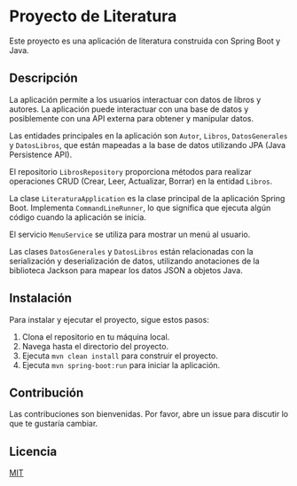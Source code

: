 # Proyecto de Literatura

Este proyecto es una aplicación de literatura construida con Spring Boot y Java.

## Descripción

La aplicación permite a los usuarios interactuar con datos de libros y autores. La aplicación puede interactuar con una base de datos y posiblemente con una API externa para obtener y manipular datos.

Las entidades principales en la aplicación son `Autor`, `Libros`, `DatosGenerales` y `DatosLibros`, que están mapeadas a la base de datos utilizando JPA (Java Persistence API).

El repositorio `LibrosRepository` proporciona métodos para realizar operaciones CRUD (Crear, Leer, Actualizar, Borrar) en la entidad `Libros`.

La clase `LiteraturaApplication` es la clase principal de la aplicación Spring Boot. Implementa `CommandLineRunner`, lo que significa que ejecuta algún código cuando la aplicación se inicia.

El servicio `MenuService` se utiliza para mostrar un menú al usuario.

Las clases `DatosGenerales` y `DatosLibros` están relacionadas con la serialización y deserialización de datos, utilizando anotaciones de la biblioteca Jackson para mapear los datos JSON a objetos Java.

## Instalación

Para instalar y ejecutar el proyecto, sigue estos pasos:

1. Clona el repositorio en tu máquina local.
2. Navega hasta el directorio del proyecto.
3. Ejecuta `mvn clean install` para construir el proyecto.
4. Ejecuta `mvn spring-boot:run` para iniciar la aplicación.

## Contribución

Las contribuciones son bienvenidas. Por favor, abre un issue para discutir lo que te gustaría cambiar.

## Licencia

[MIT](https://choosealicense.com/licenses/mit/)
